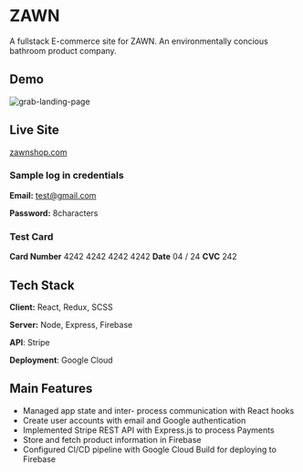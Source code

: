 # ZAWN

A fullstack E-commerce site for ZAWN. An environmentally concious bathroom product company.

## Demo
![grab-landing-page](https://github.com/djballowe/ZAWN/blob/main/demo_1.gif)

## Live Site 
[zawnshop.com](https://zawn-d7f63.firebaseapp.com/)

### Sample log in credentials 

**Email:** test@gmail.com 

**Password:** 8characters

### Test Card

**Card Number** 4242 4242 4242 4242
**Date** 04 / 24
**CVC** 242

## Tech Stack

**Client:** React, Redux, SCSS

**Server:** Node, Express, Firebase

**API**: Stripe

**Deployment**: Google Cloud




## Main Features

- Managed app state and inter- process communication with React hooks
- Create user accounts with email and Google authentication 
- Implemented Stripe REST API with Express.js to process Payments
- Store and fetch product information in Firebase
- Configured CI/CD pipeline with Google Cloud Build for deploying to Firebase
